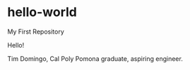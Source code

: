 # hello-world
My First Repository

Hello!

Tim Domingo, Cal Poly Pomona graduate, aspiring engineer.
